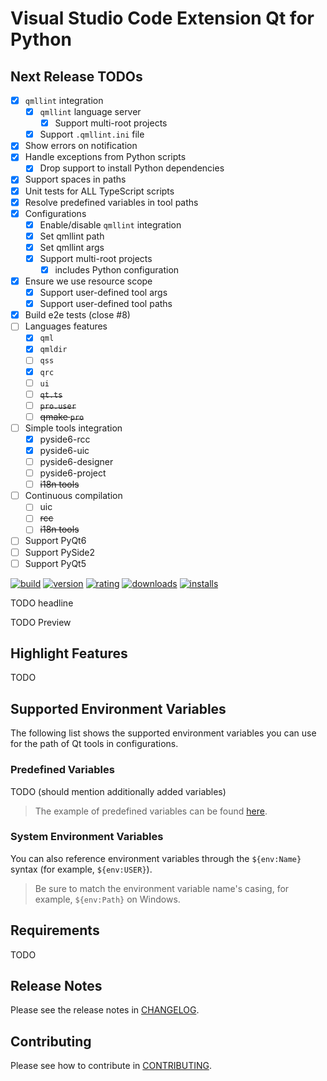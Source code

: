 # Visual Studio Code Extension Qt for Python

## Next Release TODOs

- [x] `qmllint` integration
  - [x] `qmllint` language server
    - [x] Support multi-root projects
  - [x] Support `.qmllint.ini` file
- [x] Show errors on notification
- [x] Handle exceptions from Python scripts
  - [x] Drop support to install Python dependencies
- [x] Support spaces in paths
- [x] Unit tests for ALL TypeScript scripts
- [x] Resolve predefined variables in tool paths
- [x] Configurations
  - [x] Enable/disable `qmllint` integration
  - [x] Set qmllint path
  - [x] Set qmllint args
  - [x] Support multi-root projects
    - [x] includes Python configuration
- [x] Ensure we use resource scope
  - [x] Support user-defined tool args
  - [x] Support user-defined tool paths
- [x] Build e2e tests (close #8)
- [ ] Languages features
  - [x] `qml`
  - [x] `qmldir`
  - [ ] `qss`
  - [x] `qrc`
  - [ ] `ui`
  - [ ] ~~`qt.ts`~~
  - [ ] ~~`pro.user`~~
  - [ ] ~~qmake `pro`~~
- [ ] Simple tools integration
  - [x] pyside6-rcc
  - [x] pyside6-uic
  - [ ] pyside6-designer
  - [ ] pyside6-project
  - [ ] ~~i18n tools~~
- [ ] Continuous compilation
  - [ ] uic
  - [ ] ~~rcc~~
  - [ ] ~~i18n tools~~
- [ ] Support PyQt6
- [ ] Support PySide2
- [ ] Support PyQt5

[![build](https://github.com/seanwu1105/vscode-qt-for-python/workflows/build/badge.svg)](https://github.com/seanwu1105/vscode-qt-for-python/actions?query=workflow:build)
[![version](https://img.shields.io/visual-studio-marketplace/v/seanwu.vscode-qt-for-python.svg)](https://marketplace.visualstudio.com/items?itemName=seanwu.vscode-qt-for-python)
[![rating](https://img.shields.io/visual-studio-marketplace/r/seanwu.vscode-qt-for-python.svg)](https://marketplace.visualstudio.com/items?itemName=seanwu.vscode-qt-for-python)
[![downloads](https://img.shields.io/visual-studio-marketplace/d/seanwu.vscode-qt-for-python.svg)](https://marketplace.visualstudio.com/items?itemName=seanwu.vscode-qt-for-python)
[![installs](https://img.shields.io/visual-studio-marketplace/i/seanwu.vscode-qt-for-python.svg)](https://marketplace.visualstudio.com/items?itemName=seanwu.vscode-qt-for-python)

TODO headline

TODO Preview

## Highlight Features

TODO

## Supported Environment Variables

The following list shows the supported environment variables you can use for the
path of Qt tools in configurations.

### Predefined Variables

TODO (should mention additionally added variables)

> The example of predefined variables can be found
> [here](https://code.visualstudio.com/docs/editor/variables-reference).

### System Environment Variables

You can also reference environment variables through the `${env:Name}` syntax
(for example, `${env:USER}`).

> Be sure to match the environment variable name's casing, for example,
> `${env:Path}` on Windows.

## Requirements

TODO

## Release Notes

Please see the release notes in [CHANGELOG](CHANGELOG.md).

## Contributing

Please see how to contribute in [CONTRIBUTING](CONTRIBUTING.md).
